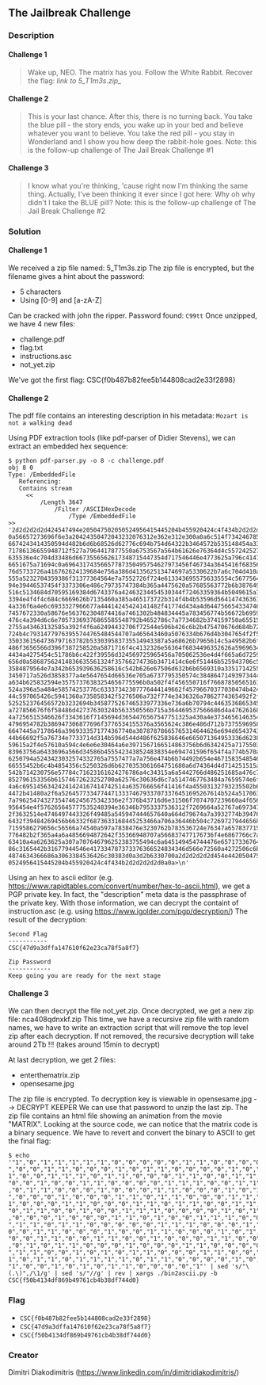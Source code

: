## The Jailbreak Challenge

### Description


#### Challenge 1 
> Wake up, NEO. The matrix has you. Follow the White Rabbit. Recover the flag: *link to 5_T1m3s.zip_*


#### Challenge 2

> This is your last chance. After this, there is no turning back. You take the blue pill - the story ends, you wake up in your bed and believe whatever you want to believe. You take the red pill - you stay in Wonderland and I show you how deep the rabbit-hole goes.
> Note: this is the follow-up challenge of The Jail Break Challenge #1


#### Challenge 3

> I know what you're thinking, 'cause right now I'm thinking the same thing. Actually, I've been thinking it ever since I got here: Why oh why didn't I take the BLUE pill?
> Note: this is the follow-up challenge of The Jail Break Challenge #2


### Solution

#### Challenge 1 

We received a zip file named: 5_T1m3s.zip The zip file is encrypted, but the filename gives a hint about the password:
  * 5 characters
  * Using [0-9] and [a-zA-Z]

Can be cracked with john the ripper. Password found: `C99tt`
Once unzipped, we have 4 new files:
  * challenge.pdf
  * flag.txt
  * instructions.asc
  * not_yet.zip

We've got the first flag: CSC{f0b487b82fee5b144808cad2e33f2898}


#### Challenge 2

The pdf file contains an interesting description in his metadata: `Mozart is not a walking dead`

Using PDF extraction tools (like pdf-parser of Didier Stevens), we can extract an embedded hex sequence:

```
$ python pdf-parser.py -o 8 -c challenge.pdf
obj 8 0
Type: /EmbeddedFile 
   Referencing:
   Contains stream
     <<
         /Length 3647
             /Filter /ASCIIHexDecode
                 /Type /EmbeddedFile
>>
'2d2d2d2d2d424547494e205047502050524956415445204b455920424c4f434b2d2d2d2d2d 0a56657273696f6e3a20424350472043232076312e362e312e300a0a6c514f734246785a393 6674243414350594d482b6d6b68526d62776c694b754d64322b3464572b535148454a33452f 71786136655948712f527a7964417877550a6753567a564b61626e76364d4c5572425274763 635536e4c704d33486d6673556562617348715447354d717546446e4773625a796c41477a79 6651675a71694c0a69643174356657787350495754627973456f46734a3645416f68356c625 76d5733726a416762624139684e756a386d413562513474697a5330622b7a6c704d410a5430 555a5232704359386f31377364564e7a7552726f724e6133436955756335554c56775646427 94e39446537454f3373306e486c79735747384b365a4475620a57685563772b6b3876493344 516c5134684d70595169384d6743376a42463234454530344f72463359364b5049615a7a633 3394e4f4f4c684c6669626b7135460a385a465173722b314f4b4b53596d5641474363613044 4a336f6a4e6c6933327966677a44414245424141482f41774d434a4d6447566543347462746 7457672330a58676e563762304874416a7461302b484834445a783456774b56672b69595a46 476c4a394d6c6e70573369376865585548792b4652786c7a7734682b374159750a65515a427 2755a43463132585a392f4f6a62494432706f72544e506b426c6b2b475470676d684b724e2b 724b4c79314779763955744765484544707a465643460a5076334b676d4b3047654f2f58324
3503361564736797163782b533039583735514943387a5a68626b7965614c5a49582b6f4758 486f3656566d396f387258520a5871716f4c4132326e56364f6834496352626a5969634f533 4434a4275454c51786b6c422f39556d324569725965456a705062536e4d4f665a6d72596c6c 656d0a58687562414836635561324f35766274736b3471414c6e6f51446b525943706c556c7 3584879564e7a342b653939636258616c542b626e67506d632b6b6569310a33517142556c4d 3450717a526d3858377a4e5647654d66536e705a6737795350574c384864714939734448447 a634b625832594e35757376383254656775596b0a502f4f456550716f766878505651617244 524a396a5a484e58574253776c63337342307776444149662f45796670377030474b424d763 44c597065426c5941360a735858342f5276506a732f774e3436326a7862774365492f2f6854 525252376456572b3232694b345877526746533977336e736a6b70794c44635368653454370 a727856676f6f58486d42737630324b563350556b715a364469537566686d4a476261687957 4a7256515346626f3343616f7145694d3654476567547751325a430a4e37346561463543354 4796954782b386947306877696f3776534155376a3565624c386e486d712b73755969584544 6647445a7178646a3969333571774367740a30787878665765314644626e694d65437438506 44b66692f5a76734e7733714d314b596d544d486f625836646e665071364953336d62383136 59615a2f4e57610a594c4e6e6e30464a6e3971567166514863756b6d6342425a717550376e6 83963756a6433696a566d34586b4555423438524838354e694741596f654f4a774b570a3035 6250794a5243423032574332765a7557477a7a756e474b6b74492b654e4671583548546e484 66555452b6c4b4854356c5250326d6b6270353061664751680a6d74364d4d714251515a3862 542b714230756e57784c71623161624276786a4c34315a6a5442766d486251685a476c74615 852796153356b61574672623252700a62576c30636d6c7a5147467763484a7659574e6f4c6d 4a6c69514563424241424167414742514a635766656f41416f4a45503132793235502b61413 4472b41480a2f6a526457733477447133374679337073376451695267614b524a5170633834 7a79625474327354746245675342336e2f376b43716d6e31506f7074707239660a4f656d6a7 956454e4f576265645777535248394e36346b7953337536312f7269664a52767a6973472b77 2f3632514e4746497443326f49485a545947444657640a664d79674a7a3932774b3947654f6 6432f39484269456b66332f6873633168445253466a706a36446b504c726972794465685053 7159586279656c56566a74540a597a7838476e3230762b783536724e76347a6578377154344 776482b2f365a4a6a4856694872642f35366948707a566837477176736f4e6867766c7a566c 63410a4a6263625a307a707646796252383755494c6a645149454744476e65717336764d444 86c3165442b31677944546e417334787373376366524834346d566e72560a4272506c6b4c75
4874634366686a3063384536426c30383d0a3d2b6330700a2d2d2d2d2d454e4420504750205 0524956415445204b455920424c4f434b2d2d2d2d2d0a0a>\n'
```

Using an hex to ascii editor (e.g. https://www.rapidtables.com/convert/number/hex-to-ascii.html), we get a PGP private key. In fact, the "description" meta data is the passphrase of the private key. With those information, we can decrypt the containt of instruction.asc (e.g. using https://www.igolder.com/pgp/decryption/) 
The result of the decryption:

```
Second Flag
----------- 
CSC{47d9a3dffa147610f62e23ca78f5a8f7}

Zip Password
------------
Keep going you are ready for the next stage
```

#### Challenge 3

We can then decrypt the file not_yet.zip. Once decrypted, we get a new zip file: nca408qdnxkf.zip
This time, we have a recursive zip file with random names, we have to write an extraction script that will remove the top level zip after each decryption. If not removed, the recursive decryption will take around 2Tb !!! (takes around 15min to decrypt)

At last decryption, we get 2 files:
  * enterthematrix.zip
  * opensesame.jpg

The zip file is encrypted. To decryption key is viewable in opensesame.jpg --> DECRYPT KEEPER
We can use that password to unzip the last zip. The zip file contains an html file showing an animation from the movie "MATRIX". Looking at the source code, we can notice that the matrix code is a binary sequence. We have to revert and convert the binary to ASCII to get the final flag:

```
$ echo '"1","0","1","1","1","1","1","0","0","0","0","0","1","1","0","0","0","0","1 ","0","0","1","1","0","0","0","1","0","1","1","0","0","0","0","1","0","1"," 1","0","0","1","1","1","0","1","1","0","0","0","1","1","0","0","1","1","0", "0","0","1","0","0","1","1","0","0","0","0","1","1","1","0","0","1","1","0" ,"0","1","1","0","0","0","1","0","0","0","1","1","0","0","0","1","0","1","1 ","0","0","0","1","0","0","0","1","1","0","1","1","0","0","0","1","1","0"," 1","0","0","0","1","1","0","0","0","1","1","0","1","1","0","0","1","1","1", "0","1","1","0","0","1","0","0","1","1","1","0","0","0","0","1","0","1","1" ,"0","0","0","1","0","0","0","1","1","0","1","0","0","1","1","1","0","0","0
","1","1","0","1","1","0","0","0","0","0","1","1","1","0","0","0","1","1"," 0","0","1","1","0","0","0","1","0","0","1","1","0","0","0","1","0","1","1", "0","0","1","1","0","0","1","1","0","0","1","0","0","0","1","1","0","0","0" ,"0","1","0","1","1","0","0","0","1","0","0","0","1","1","0","0","0","0","0 ","1","1","0","0","1","0","1","0","1","1","0","0","0","1","1","0","0","1"," 1","0","1","1","0","1","1","1","1","0","1","1","0","0","0","0","1","0","1", "1","0","0","1","0","1","0","1","1","0","0","0","0","1"' | sed 's/"\(.\)",/\1/g' | sed 's/"//g' | rev | xargs ./bin2ascii.py -b
CSC{f50b4134df869b49761cb4b38df744d0}
```


### Flag
  * `CSC{f0b487b82fee5b144808cad2e33f2898}`
  * `CSC{47d9a3dffa147610f62e23ca78f5a8f7}`
  * `CSC{f50b4134df869b49761cb4b38df744d0}`


### Creator
Dimitri Diakodimitris (https://www.linkedin.com/in/dimitridiakodimitris/)
